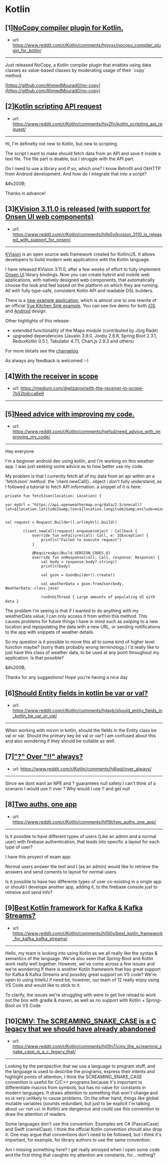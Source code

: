 # Kotlin
## [1][NoCopy compiler plugin for Kotlin.](https://www.reddit.com/r/Kotlin/comments/hjoyxx/nocopy_compiler_plugin_for_kotlin/)
- url: https://www.reddit.com/r/Kotlin/comments/hjoyxx/nocopy_compiler_plugin_for_kotlin/
---
Just released NoCopy, a Kotlin compiler plugin that enables using data classes as value-based classes by moderating usage of their \`copy\` method.

[https://github.com/AhmedMourad0/no-copy](https://github.com/AhmedMourad0/no-copy)
## [2][Kotlin scripting API request](https://www.reddit.com/r/Kotlin/comments/hjv2fn/kotlin_scripting_api_request/)
- url: https://www.reddit.com/r/Kotlin/comments/hjv2fn/kotlin_scripting_api_request/
---
Hi, I'm definetly not new to Kotlin, but new to scripting.

The script I want to make should fetch data from an API and save it inside a text file. The file part is doable, but I struggle with the API part.

Do I need to use a library and if so, which one? I know Retrofit and OkHTTP from Android development. And how do I integrate that into a script?

&amp;#x200B;

Thanks in advance!
## [3][KVision 3.11.0 is released (with support for Onsen UI web components)](https://www.reddit.com/r/Kotlin/comments/hjfe5y/kvision_3110_is_released_with_support_for_onsen/)
- url: https://www.reddit.com/r/Kotlin/comments/hjfe5y/kvision_3110_is_released_with_support_for_onsen/
---
[KVision](https://github.com/rjaros/kvision) is an open source web framework created for Kotlin/JS. It allows developers to build modern web applications with the Kotlin language.

I have released KVision 3.11.0, after a few weeks of effort to fully implement [Onsen UI](https://onsen.io/) library bindings. Now you can create hybrid and mobile web applications, with natively designed web components, that automatically choose the look and feel based on the platform on which they are running. All with fully type-safe, consistent Kotlin API and readable DSL builders.

There is a [new example application](https://github.com/rjaros/kvision-examples/tree/master/onsenui-kitchensink), which is almost one to one rewrite of an official [Vue Kitchen Sink example](https://github.com/OnsenUI/vue-onsenui-kitchensink). You can see live demo for both [iOS](https://rjaros.github.io/kvision-examples/onsenui-kitchensink/?platform=ios) and [Android](https://rjaros.github.io/kvision-examples/onsenui-kitchensink/?platform=android) design.

Other highlights of this release:

* extended functionality of the Maps module (contributed by Jörg Rade)
* upgraded dependencies (Javalin 3.9.0, Jooby 2.8.8, Spring Boot 2.3.1, ReduxKotlin 0.5.1, Tabulator 4.7.1, Chart.js 2.9.3 and others)

For more details see the [changelog](https://github.com/rjaros/kvision/releases/tag/3.11.0).

As always any feedback is welcomed :-)
## [4][With the receiver in scope](https://www.reddit.com/r/Kotlin/comments/hjfy4s/with_the_receiver_in_scope/)
- url: https://medium.com/@elizarov/with-the-receiver-in-scope-7b52bdcca6e9
---

## [5][Need advice with improving my code.](https://www.reddit.com/r/Kotlin/comments/hjefsd/need_advice_with_improving_my_code/)
- url: https://www.reddit.com/r/Kotlin/comments/hjefsd/need_advice_with_improving_my_code/
---
Hey everyone

I'm a beginner android dev using kotlin, and I'm working on this weather app. I was just seeking some advice as to how better use my code.

My problem is that I currently fetch all of my data from an api within an a 'fetchJson' method. the 'client.newCall().. object i don't fully understand, as I followed a tutorial to fetch API information. a snippet of it is here:

    private fun fetchJson(location: Location) {
    
    var myUrl = "https://api.openweathermap.org/data/2.5/onecall?lat=${location.latitude}&amp;lon=${location.longitude}&amp;exclude=minutely&amp;appid=MYAPIKEY"
    
    
    val request = Request.Builder().url(myUrl).build()
    
            client.newCall(request).enqueue(object : Callback {
                override fun onFailure(call: Call, e: IOException) {
                    println("Failed to execute request")
                }
    
                @RequiresApi(Build.VERSION_CODES.O)
                override fun onResponse(call: Call, response: Response) {
                    val body = response.body?.string()
                    println(body)
    
                    val gson = GsonBuilder().create()
    
                    val weatherData = gson.fromJson(body, WeatherData::class.java)
    
                    runOnUiThread { Large amounts of populating UI with data }

The problem I'm seeing is that if I wanted to do anything with my weatherData value, I can only access it from within this method. This causes problems for future things I have in mind such as swiping to a new location and repopulating the data with a new URL, or sending notifications to the app with snippets of weather details.

So my question is it possible to move this all to some kind of higher level function maybe? (sorry thats probably wrong terminology.) I'd really like to just have this class of weather data, to be used at any point throughout my application. Is that possible?

&amp;#x200B;

Thanks for any suggestions! Hope you're having a nice day
## [6][Should Entity fields in kotlin be var or val?](https://www.reddit.com/r/Kotlin/comments/hjlayb/should_entity_fields_in_kotlin_be_var_or_val/)
- url: https://www.reddit.com/r/Kotlin/comments/hjlayb/should_entity_fields_in_kotlin_be_var_or_val/
---
When working with mvvm in kotlin, should the fields in the Entity class be val or var. Should the primary key be val or var? I am confused about this and also wondering if they should be nullable as well.
## [7]["?" Over "!!" always?](https://www.reddit.com/r/Kotlin/comments/hj6qqj/over_always/)
- url: https://www.reddit.com/r/Kotlin/comments/hj6qqj/over_always/
---
Since we dont want an NPE and ? guarantees null safety.I can't think of a scenario I would use !! over ?
Why would I use !! and get null
## [8][Two auths, one app](https://www.reddit.com/r/Kotlin/comments/hjfl9j/two_auths_one_app/)
- url: https://www.reddit.com/r/Kotlin/comments/hjfl9j/two_auths_one_app/
---
Is it possible to have different types of users (Like an admin and a normal user) with firebase authentication, that leads into specific a layout for each type of user? 

I have this proyect of exam app: 

Normal users answer the test and I (as an admin) would like to retrieve the answers and send coments to layout for normal users. 

Is it possible to have two differente types of user co-existing in a single app or should I develope another app, adding it, to the firebase console just to retreive and send info?
## [9][Best Kotlin framework for Kafka &amp; Kafka Streams?](https://www.reddit.com/r/Kotlin/comments/hj5l0y/best_kotlin_framework_for_kafka_kafka_streams/)
- url: https://www.reddit.com/r/Kotlin/comments/hj5l0y/best_kotlin_framework_for_kafka_kafka_streams/
---
Hello, my team is looking into using Kotlin as we all really like the syntax &amp; semantics of the language. We've also seen that Spring-Boot and Kotlin work really well together. However, we've come across a few issues and we're wondering if there is another Kotlin framework that has great support for Kafka &amp; Kafka Streams and possibly great support on VS code? We're open to using IntelliJ if need be, however, our team of 12 really enjoy using VS Code and would like to stick to it.  


To clarify, the issues we're struggling with were to get live reload to work out the box with gradle &amp; maven, as well as no support with Kotlin + Spring-Boot on VS Code. 
## [10][CMV: The SCREAMING_SNAKE_CASE is a C legacy that we should have already abandoned](https://www.reddit.com/r/Kotlin/comments/hj0fn7/cmv_the_screaming_snake_case_is_a_c_legacy_that/)
- url: https://www.reddit.com/r/Kotlin/comments/hj0fn7/cmv_the_screaming_snake_case_is_a_c_legacy_that/
---
Looking by the perspective that we use a language to program stuff, and the language is used to describe the programs, express their intents and highlight points of attention, I think the SCREAMING\_SNAKE\_CASE convention is useful for C/C++ programs because it's important to differentiate macros from symbols, but has no value for constants in modern languages. It draws attention to something that *won't* change and so is very unlikely to cause problems. On the other hand, things like global mutable variables (sounds redundant, but just to be explicit I'm talking about `var` not `val` in Kotlin) are dangerous and could use this convention to draw the attention of readers.

Some languages don't use this convention. Examples are C# (PascalCase) and Swift (camelCase). I think the official Kotlin convention should also drop it. One may argue that conventions don't need to be followed, but I think it's important, for example, for library authors to use the same convention.

Am I missing something here? I get really annoyed when I open some code and the first thing that caughts my attention are constants, for... nothing?

